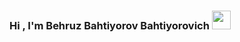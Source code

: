 ### Hi , I'm Behruz Bahtiyorov Bahtiyorovich <img src="https://media3.giphy.com/media/w1OBpBd7kJqHrJnJ13/giphy.gif?cid=ecf05e47d8ced7x2jwjel9sebv6tud78y2k9aovd8dsu5jan&rid=giphy.gif&ct=s" width="30px" height="30px"/>




